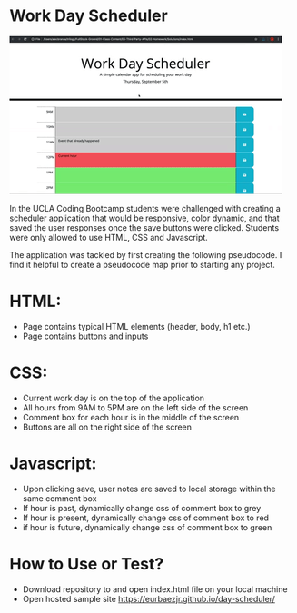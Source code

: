 # Work Day Scheduler

![Example 3](./day-scheduler.gif) 

In the UCLA Coding Bootcamp students were challenged with creating a scheduler application that would be responsive, color dynamic, and that saved the user responses once the save buttons were clicked. Students were only allowed to use HTML, CSS and Javascript.

The application was tackled by first creating the following pseudocode. I find it helpful to create a pseudocode map prior to starting any project.

# HTML: 
- Page contains typical HTML elements (header, body, h1 etc.)
- Page contains buttons and inputs

# CSS: 
- Current work day is on the top of the application
- All hours from 9AM to 5PM are on the left side of the screen
- Comment box for each hour is in the middle of the screen
- Buttons are all on the right side of the screen 

# Javascript: 
- Upon clicking save, user notes are saved to local storage within the same comment box
- If hour is past, dynamically change css of comment box to grey
- If hour is present, dynamically change css of comment box to red
- if hour is future, dynamically change css of comment box to green

# How to Use or Test? 
- Download repository to and open index.html file on your local machine
- Open hosted sample site https://eurbaezjr.github.io/day-scheduler/
